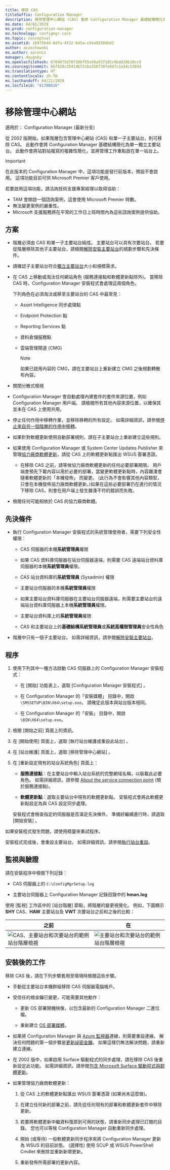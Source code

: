 ```yaml
---
title: 移除 CAS
titleSuffix: Configuration Manager
description: 移除管理中心網站 (CAS) 會將 Configuration Manager 基礎結構簡化為單一獨立主要站台。
ms.date: 04/01/2020
ms.prod: configuration-manager
ms.technology: configmgr-core
ms.topic: conceptual
ms.assetid: 16975644-8dfa-4f22-b45a-c54a9250dbd2
author: aczechowski
ms.author: aaroncz
manager: dougeby
ms.openlocfilehash: 6704075d707306f55a50a937185c9bdd28b18cc5
ms.sourcegitcommit: bbf820c35414bf2cba356f30fe047c1a34c5384d
ms.translationtype: HT
ms.contentlocale: zh-TW
ms.lasthandoff: 04/21/2020
ms.locfileid: "81700616"
---
```

# <a name="remove-the-central-administration-site"></a>移除管理中心網站

適用於：  Configuration Manager (最新分支)

<!-- 3607277 -->

從 2002 版開始，如果階層包含管理中心網站 (CAS) 和單一子主要站台，則可移除 CAS。 此動作會將 Configuration Manager 基礎結構簡化為單一獨立主要站台。 此動作會將站對站複寫的複雜性簡化，並將管理工作重點放在單一站台上。

> [!IMPORTANT]
> 在此版本的 Configuration Manager 中，這項功能是發行前版本，預設不會啟用。 這項功能目前可供 Microsoft Premier 客戶使用。
>
> 若要啟用這項功能，請洽詢技術支援專案經理以取得協助：
>
> - TAM 會開啟一個諮詢案例，這會使用 Microsoft Premier 時數。
> - 無法變更案例的嚴重性。
> - Microsoft 支援服務將在平常的工作日上班時間內為這些諮詢案例提供協助。

## <a name="plan"></a>方案

- 階層必須由 CAS 和單一子主要站台組成。 主要站台可以具有次要站台。 若要從階層移除其他子主要站台，請檢閱[解除安裝主要站台](uninstall-sites-and-hierarchies.md#bkmk_primary)的規劃步驟和先決條件。

- 請確認子主要站台符合[獨立主要站台](../../../plan-design/configs/size-and-scale-numbers.md#bkmk_pri)大小和規模需求。

- 在 CAS 上移動或淘汰任何網站角色 (服務連接點和軟體更新點除外)。 當移除 CAS 時，Configuration Manager 安裝程式會處理這兩個角色。

  下列角色在必須淘汰或移至主要站台的 CAS 中最常見：

  - Asset Intelligence 同步處理點
  - Endpoint Protection 點
  - Reporting Services 點
  - 資料倉儲服務點
  - 雲端管理閘道 (CMG)

    > [!NOTE]
    > 如果已啟用內容的 CMG，請在主要站台上重新建立 CMG 之後規劃轉散布內容。<!-- 6608659 -->

- 關閉分散式檢視

- Configuration Manager 會自動處理內建套件的套件來源位置，例如 Configuration Manager 用戶端。 請檢閱所有其他內容來源位置，以確保其並未在 CAS 上使用共用。

- 停止任何作用中移轉作業，並移除移轉的所有設定。 如需詳細資訊，請參閱[停止來自另一個階層的作用中移轉](prerequisites-for-installing-sites.md#stop-active-migration-from-another-hierarchy)。

- 如果針對軟體更新使用自動部署規則，請在子主要站台上重新建立這些規則。

- 如果使用 Configuration Manager 或 System Center Updates Publisher 來管理[協力廠商軟體更新](../../../../sum/deploy-use/third-party-software-updates.md)，請從 CAS 上的軟體更新點匯出 WSUS 簽署憑證。

  - 在移除 CAS 之前，請等候協力廠商軟體更新的任何必要部署期限。 用戶端會預先下載內容以用於必要的部署，當變更軟體更新點時，內容雜湊會隨著軟體更新的「本機發佈」  而變更。 (此行為不會影響其他內容類型，只會在本機發佈協力廠商軟體更新。)如果在這些必要部署仍在進行的情況下移除 CAS，則會在用戶端上發生雜湊不符的錯誤而失敗。

- 檢閱任何可能相依於 CAS 的協力廠商軟體。

## <a name="prerequisites"></a>先決條件

- 執行 Configuration Manager 安裝程式的系統管理使用者，需要下列安全性權限：

  - CAS 伺服器的本機**系統管理員**權限

  - 如果 CAS 資料庫伺服器在站台伺服器遠端，則需要 CAS 遠端站台資料庫伺服器的本機**系統管理員**權限。

  - CAS 站台資料庫的**系統管理員** (Sysadmin) 權限

  - 主要站台伺服器的本機**系統管理員**權限

  - 如果主要站台資料庫伺服器在主要站台伺服器遠端，則需要主要站台的遠端站台資料庫伺服器上本機**系統管理員**權限。

  - 主要站台資料庫上的**系統管理員**權限

  - CAS 和主要站台上的**基礎結構系統管理員**或**系統高權限管理員**安全性角色

- 階層中只有一個子主要站台。 如需詳細資訊，請參閱[解除安裝主要站台](uninstall-sites-and-hierarchies.md#bkmk_primary)。

## <a name="process"></a>程序

1. 使用下列其中一種方法啟動 CAS 伺服器上的 Configuration Manager 安裝程式：

    - 在 [開始]  功能表上，選取 [Configuration Manager 安裝程式]  。

    - 在 Configuration Manager 的「安裝媒體」  目錄中，開啟 `\SMSSETUP\BIN\X64\setup.exe`。 請確定此版本與站台版本相同。

    - 在 Configuration Manager 的「安裝」  目錄中，開啟 `\BIN\X64\setup.exe`。

1. 檢閱 [開始之前]  頁面上的資訊。

1. 在 [開始使用]  頁面上，選取 [執行站台維護或重設此站台]  。

1. 在 [站台維護]  頁面上，選取 [移除管理中心網站]  。 <!-- or is it still "delete"? -->

1. 在 [重新設定現有的站台系統角色]  頁面上：

    - **服務連接點**：在主要站台中輸入站台系統的完整網域名稱，以裝載此必要角色。 如需詳細資訊，請參閱 [About the service connection point](../configure/about-the-service-connection-point.md) (關於服務連接點)。

    - **軟體更新點**：選取主要站台中現有的軟體更新點。 安裝程式會將此軟體更新點設定為與 CAS 設定同步處理。

    安裝程式會檢查指定的伺服器是否滿足先決條件。 準備好繼續進行時，請選取 [開始安裝]  。

如果安裝程式發生問題，請使用精靈來重試程序。

安裝程式完成後，會重設主要站台。 如需詳細資訊，請參閱[執行站台重設](../../manage/modify-your-infrastructure.md#bkmk_reset)。

## <a name="monitor-and-verify"></a>監視與驗證

請在安裝程序中檢閱下列記錄：

- CAS 伺服器上的 `C:\ConfigMgrSetup.log`

- 主要站台伺服器上 Configuration Manager 記錄目錄中的 **hman.log**

使用 [監視]  工作區中的 [站台階層]  節點，將階層的變更視覺化。 例如，下圖顯示 **SHY** CAS、**HAW** 主要站台及 **VWT** 次要站台之前和之後的比較：

| 之前  | 在   |
|---------|---------|
|![CAS、主要站台和次要站台的範例站台階層檢視](media/3607277-cas-primary-secondary.png)|![主要站台和次要站台的範例站台階層檢視](media/3607277-primary-secondary.png)|

## <a name="post-setup-tasks"></a>安裝後的工作

移除 CAS 後，請在下列步驟套用至環境時檢閱這些步驟。

- 手動從主要站台本機群組移除 CAS 伺服器電腦帳戶。

- 受信任的根金鑰已變更，可能需要其他動作：

  - 更新 OS 部署開機映像，以包含最新的 Configuration Manager 二進位檔。

  - 重新建立 [OS 部署媒體](../../../../osd/deploy-use/create-task-sequence-media.md)。

- 如果將 Configuration Manager 與 [Azure 監視器](https://docs.microsoft.com/azure/azure-monitor/platform/collect-sccm?context=configmgr/core/context/core-context)連線，則需要重設連線。 解決任何問題的第一個步驟是[更新祕密金鑰](../configure/azure-services-wizard.md#bkmk_renew)。 如果這樣仍無法解決問題，請重新建立連線。<!-- 5584635 -->

- 在 2002 版中，如果啟用 Surface 驅動程式的同步處理，請在移除 CAS 後重新設定此功能。 如需詳細資訊，請參閱[包含 Microsoft Surface 驅動程式與韌體更新](../../../../sum/get-started/configure-classifications-and-products.md#bkmk_Surface)。<!-- 5728727 -->

- 如果管理協力廠商軟體更新：

  1. 從 CAS 上的軟體更新點匯出 WSUS 簽署憑證 (如果尚未這麼做)。

  1. 在建立任何新的部署之前，請先從任何現有的部署和軟體更新套件中移除更新。

  1. 若要將軟體更新中繼資料復原到可用的狀態，請重新同步處理已訂閱的目錄。 您也可以等候 Configuration Manager 自動重新同步處理。

  1. 開始 (或等待) 一般軟體更新同步程序來將 Configuration Manager 更新為 WSUS 的目前狀態。 (選擇性) 使用 SCUP 或 WSUS PowerShell Cmdlet 來刪除並重新新增更新。

  1. 重新發佈所需部署的更新內容。
